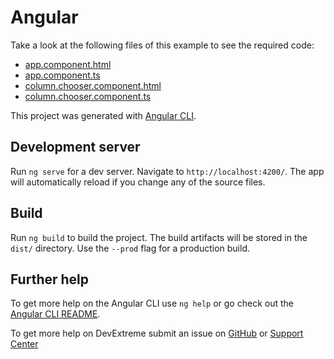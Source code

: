 # Angular

Take a look at the following files of this example to see the required code: 

- [app.component.html](https://github.com/DevExpress-Examples/TreeList-DataGrid---Custom-column-chooser/blob/69652f9588a8ee3f7496c17117c42016e391aeb3/Angular/src/app/app.component.html)
- [app.component.ts](https://github.com/DevExpress-Examples/TreeList-DataGrid---Custom-column-chooser/blob/69652f9588a8ee3f7496c17117c42016e391aeb3/Angular/src/app/app.component.ts)
- [column.chooser.component.html](https://github.com/DevExpress-Examples/TreeList-DataGrid---Custom-column-chooser/blob/69652f9588a8ee3f7496c17117c42016e391aeb3/Angular/src/app/column.chooser/column.chooser.component.html)
- [column.chooser.component.ts](https://github.com/DevExpress-Examples/TreeList-DataGrid---Custom-column-chooser/blob/69652f9588a8ee3f7496c17117c42016e391aeb3/Angular/src/app/column.chooser/column.chooser.component.ts)

This project was generated with [Angular CLI](https://github.com/angular/angular-cli).

## Development server

Run `ng serve` for a dev server. Navigate to `http://localhost:4200/`. The app will automatically reload if you change any of the source files.

## Build

Run `ng build` to build the project. The build artifacts will be stored in the `dist/` directory. Use the `--prod` flag for a production build.

## Further help

To get more help on the Angular CLI use `ng help` or go check out the [Angular CLI README](https://github.com/angular/angular-cli/blob/master/README.md).

To get more help on DevExtreme submit an issue on [GitHub](https://github.com/DevExpress/devextreme/issues) or [Support Center](https://www.devexpress.com/Support/Center/Question/Create)
